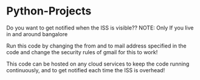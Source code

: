 # Python-Projects
Do you want to get notified when the ISS is visible?? 
NOTE: Only If you live in and around bangalore

Run this code by changing the from and to mail address specified in the code and change the security rules of gmail for this to work!

This code can be hosted on any cloud services to keep the code running continuously, and to get notified each time the ISS is overhead!
